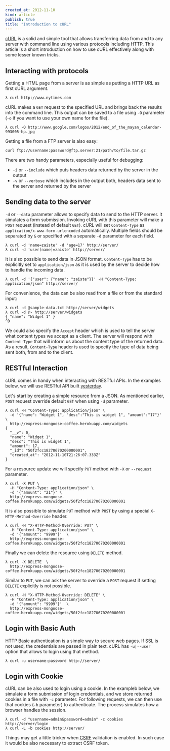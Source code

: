 ```yaml
---
created_at: 2012-11-10
kind: article
publish: true
title: "Introduction to cURL"
---
```


[cURL][1] is a solid and simple tool that allows transferring data from and to any server with command line using various protocols including HTTP. This article is a short introduction on how to use cURL effectively along with some lesser known tricks.

## Interacting with protocols

Getting a HTML page from a server is as simple as putting a HTTP URL as first cURL argument.

```
λ curl http://www.nytimes.com
```

cURL makes a `GET` request to the specified URL and brings back the results into the command line. This output can be saved to a file using `-O` parameter (`-o` if you want to use your own name for the file).

```
λ curl -O http://www.google.com/logos/2012/end_of_the_mayan_calendar-993005-hp.jpg
```

Getting a file from a FTP server is also easy:

```
curl ftp://username:password@ftp.server:21/path/to/file.tar.gz
```

There are two handy parameters, especially useful for debugging:

 * `-i` or `--include` which puts headers data returned by the server in the output
 * `-v` or `--verbose` which includes in the output both, headers data sent to the server and returned by the server

## Sending data to the server

`-d` or `--data` parameter allows to specify data to send to the HTTP server. It simulates a form submission. Invoking cURL with this parameter will make a `POST` request (instead of default `GET`). cURL will set `Content-Type` as `application/x-www-form-urlencoded` automatically. Multiple fields should be separated by `&` or specified with a separate `-d` parameter for each field.

```
λ curl -d 'name=zaiste' -d 'age=17' http://server/
λ curl -d 'user[name]=zaiste' http://server/
```

It is also possible to send data in JSON format. `Content-Type` has to be explicitly set to `application/json` as it is used by the server to decide how to handle the incoming data.

```
λ curl -d '{"user": {"name": "zaiste"}}' -H "Content-Type: application/json" http://server/
```

For convenience, the data can be also read from a file or from the standard input:

```
λ curl -d @sample-data.txt http://server/widgets
λ curl -d @- http://server/widgets
{ "name": "Widget 1" }
^D
```

We could also specify the `Accept` header which is used to tell the server what content types we accept as a client. The server will respond with `Content-Type` that will inform us about the content type of the returned data. As a result, `Content-Type` header is used to specify the type of data being sent both, from and to the client.

## RESTful Interaction

cURL comes in handy when interacting with RESTful APIs. In the examples below, we will use RESTful API built [yesterday][2].

Let's start by creating a simple resource from a JSON. As mentioned earlier, `POST` request override default `GET` when using `-d` parameter.

```
λ curl -H "Content-Type: application/json" \
  -d '{"name": "Widget 1", "desc":"This is widget 1", "amount":"17"}' \
  http://express-mongoose-coffee.herokuapp.com/widgets
{
  "__v": 0,
  "name": "Widget 1",
  "desc": "This is widget 1",
  "amount": 17,
  "_id": "50f2fcc18270670200000001",
  "created_at": "2012-11-10T21:26:07.333Z"
}
```

For a resource update we will specify `PUT` method with `-X` or `--request` parameter.

```
λ curl -X PUT \
  -H "Content-Type: application/json" \
  -d '{"amount": "21"}' \
  http://express-mongoose-coffee.herokuapp.com/widgets/50f2fcc18270670200000001
```

It is also possible to simulate `PUT` method with `POST` by using a special `X-HTTP-Method-Override` header.

```
λ curl -H "X-HTTP-Method-Override: PUT" \
  -H "Content-Type: application/json" \
  -d '{"amount": "9999"}'  \
  http://express-mongoose-coffee.herokuapp.com/widgets/50f2fcc18270670200000001
```

Finally we can delete the resource using `DELETE` method.

```
λ curl -X DELETE  \
  http://express-mongoose-coffee.herokuapp.com/widgets/50f2fcc18270670200000001
```

Similar to `PUT`, we can ask the server to override a `POST` request if
setting `DELETE` explicitly is not possible.

```
λ curl -H "X-HTTP-Method-Override: DELETE" \
  -H "Content-Type: application/json" \
  -d '{"amount": "9999"}'  \
  http://express-mongoose-coffee.herokuapp.com/widgets/50f2fcc18270670200000001
```

## Login with Basic Auth

HTTP Basic authentication is a simple way to secure web pages. If SSL is not used, the credentials are passed in plain text. cURL has `-u|--user` option that allows to login using that method.

```
λ curl -u username:password http://server/
```

## Login with Cookie

cURL can be also used to login using a cookie. In the exampleb below, we simulate a form submission of login credentials, and we store returned cookies in a file with `-c` parameter. For following requests, we can then use that cookies (`-b` parameter) to authenticate. The process simulates how a browser handles the session.

```
λ curl -d "username=admin&password=admin" -c cookies http://server/login
λ curl -L -b cookies http://server/
```

Things may get a little tricker when [CSRF][3] validation is enabled. In such case it would be also necessary to extract CSRF token.

[1]: http://curl.haxx.se/
[2]: http://zaiste.net/2012/11/restful_api_with_express_mongoose_on_coffeescript/
[3]: http://en.wikipedia.org/wiki/Cross-site_request_forgery
